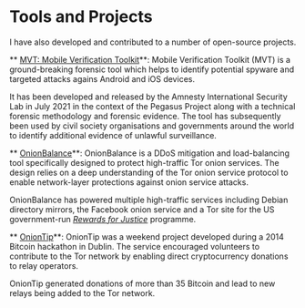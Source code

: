 # Tools and Projects

I have also developed and contributed to a number of open-source projects.

** [MVT: Mobile Verification Toolkit](https://example.com/mvt)**: Mobile Verification Toolkit (MVT) is a ground-breaking forensic tool which helps to identify potential spyware and targeted attacks agains Android and iOS devices.

It has been developed and released by the Amnesty International Security Lab in July 2021 in the context of the Pegasus Project along with a technical forensic methodology and forensic evidence. The tool has subsequently been used by civil society organisations and governments around the world to identify additional evidence of unlawful surveillance.

** [OnionBalance](https://example.com/onionbalance)**: OnionBalance is a DDoS mitigation and load-balancing tool specifically designed to protect high-traffic Tor onion services. The design relies on a deep understanding of the Tor onion service protocol to enable network-layer protections against onion service attacks.

OnionBalance has powered multiple high-traffic services including Debian directory mirrors, the Facebook onion service and a Tor site for the US government-run *[Rewards for Justice](https://example.com/rewards)* programme.

** [OnionTip](https://example.com/oniontip)**: OnionTip was a weekend project developed during a 2014 Bitcoin hackathon in Dublin. The service encouraged volunteers to contribute to the Tor network by enabling direct cryptocurrency donations to relay operators.

OnionTip generated donations of more than 35 Bitcoin and lead to new relays being added to the Tor network.